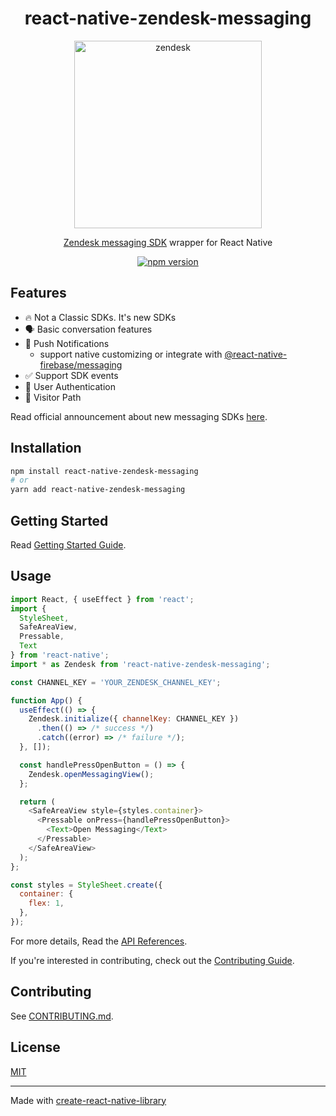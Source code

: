<div align="center">

  # react-native-zendesk-messaging

  <img width="300" alt="zendesk" src="https://user-images.githubusercontent.com/26512984/207395088-5b4bd509-c68e-4cd0-9c98-0162f23ff713.png">

  [Zendesk messaging SDK](https://developer.zendesk.com/documentation/zendesk-web-widget-sdks) wrapper for React Native

  [![npm version](https://badge.fury.io/js/react-native-zendesk-messaging.svg)](https://badge.fury.io/js/react-native-zendesk-messaging)

</div>

## Features

- 🔥 Not a Classic SDKs. It's new SDKs
- 🗣️ Basic conversation features
- 🔔 Push Notifications
  - support native customizing or integrate with [@react-native-firebase/messaging](https://rnfirebase.io/reference/messaging)
- ✅ Support SDK events
- 🔑 User Authentication
- 🚗 Visitor Path

Read official announcement about new messaging SDKs [here](https://support.zendesk.com/hc/en-us/articles/4408882490778).

## Installation

```sh
npm install react-native-zendesk-messaging
# or
yarn add react-native-zendesk-messaging
```

## Getting Started

Read [Getting Started Guide](./docs/getting-started.md).

## Usage

```js
import React, { useEffect } from 'react';
import {
  StyleSheet,
  SafeAreaView,
  Pressable,
  Text
} from 'react-native';
import * as Zendesk from 'react-native-zendesk-messaging';

const CHANNEL_KEY = 'YOUR_ZENDESK_CHANNEL_KEY';

function App() {
  useEffect(() => {
    Zendesk.initialize({ channelKey: CHANNEL_KEY })
      .then(() => /* success */)
      .catch((error) => /* failure */);
  }, []);

  const handlePressOpenButton = () => {
    Zendesk.openMessagingView();
  };

  return (
    <SafeAreaView style={styles.container}>
      <Pressable onPress={handlePressOpenButton}>
        <Text>Open Messaging</Text>
      </Pressable>
    </SafeAreaView>
  );
};

const styles = StyleSheet.create({
  container: {
    flex: 1,
  },
});
```

For more details, Read the [API References](./docs/apis.md).

If you're interested in contributing, check out the [Contributing Guide](CONTRIBUTING.md).

## Contributing

See [CONTRIBUTING.md](CONTRIBUTING.md).

## License

[MIT](./LICENSE)

---

Made with [create-react-native-library](https://github.com/callstack/react-native-builder-bob)
